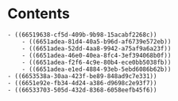 # Contents
	- ((66519638-cf5d-409b-9b98-15acabf2268c))
		- ((6651adea-81d4-40a5-b96d-af6739e572eb))
		- ((6651adea-52dd-4aa8-9942-a75af9a6a23f))
		- ((6651adea-46e0-40ea-8fc4-3ef394068b0f))
		- ((6651adea-f2f6-4c9e-80b4-ece0bb5038fb))
		- ((6651adea-e1ed-4884-93eb-5ebd6086b62b))
	- ((6653538a-30aa-423f-be89-848ad9c7e331))
	- ((6651e92e-fb34-4d24-a386-d9698c2e93f7))
	- ((66533703-505d-432d-8368-6058eefb45f6))